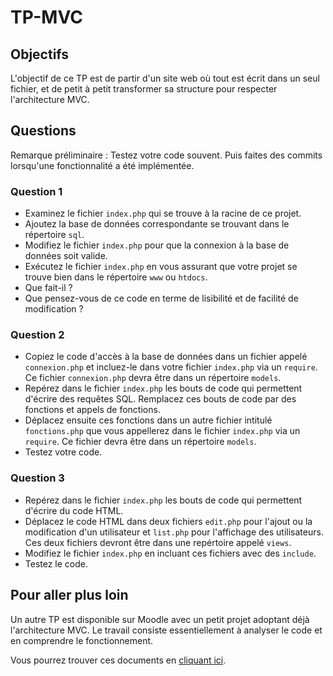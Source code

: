 # TP-MVC

## Objectifs

L'objectif de ce TP est de partir d'un site web où tout est écrit dans un seul
fichier, et de petit à petit transformer sa structure pour respecter
l'architecture MVC.

## Questions

Remarque préliminaire : Testez votre code souvent. Puis faites des commits
lorsqu'une fonctionnalité a été implémentée.

### Question 1

- Examinez le fichier `index.php` qui se trouve à la racine de ce projet.
- Ajoutez la base de données correspondante se trouvant dans le répertoire `sql`.
- Modifiez le fichier `index.php` pour que la connexion à la base de données soit valide.
- Exécutez le fichier `index.php` en vous assurant que votre projet se trouve bien dans le répertoire `www` ou `htdocs`.
- Que fait-il ?
- Que pensez-vous de ce code en terme de lisibilité et de facilité de modification ?

### Question 2

- Copiez le code d'accès à la base de données dans un fichier appelé `connexion.php` et incluez-le dans votre fichier `index.php` via un `require`. Ce fichier `connexion.php` devra être dans un répertoire `models`.
- Repérez dans le fichier `index.php` les bouts de code qui permettent d'écrire des requêtes SQL. Remplacez ces bouts de code par des fonctions et appels de fonctions.
- Déplacez ensuite ces fonctions dans un autre fichier intitulé `fonctions.php` que vous appellerez dans le fichier `index.php` via un `require`. Ce fichier devra être dans un répertoire `models`.
- Testez votre code.

### Question 3

- Repérez dans le fichier `index.php` les bouts de code qui permettent d'écrire du code HTML.
- Déplacez le code HTML dans deux fichiers `edit.php` pour l'ajout ou la modification d'un utilisateur et `list.php` pour l'affichage des utilisateurs. Ces deux fichiers devront être dans une repértoire appelé `views`.
- Modifiez le fichier `index.php` en incluant ces fichiers avec des `include`.
- Testez le code.

## Pour aller plus loin

Un autre TP est disponible sur Moodle avec un petit projet adoptant déjà
l'architecture MVC. Le travail consiste essentiellement à analyser le code et
en comprendre le fonctionnement.

Vous pourrez trouver ces documents en [cliquant
ici](https://moodle.isep.fr/moodle/mod/folder/view.php?id=3608).
